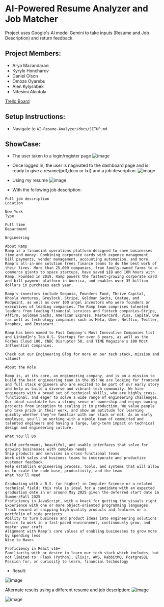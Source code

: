 # AI-Powered Resume Analyzer and Job Matcher

Project uses Google's AI model Gemini to take inputs (Resume and Job Description) and return feedback.

## Project Members:

- Arya Mazandarani
- Kyrylo Honcharov
- Daniel Olson
- Omoze Oyarebu
- Alen Kylyshbek
- Nifesimi Akintola

<a href="https://trello.com/b/KFmJz5Q3/cs490-ai-powered-resume-analyzer-and-job-matcher">Trello Board</a>

## Setup Instructions:
- Navigate to `AI-Resume-Analyzer/docs/SETUP.md`

## ShowCase:
- The user taken to a login/register page
  ![image](https://github.com/user-attachments/assets/b6c0f67e-6ccb-4914-acd9-d68755e99190)

- Once logged in, the user is nagivated to the dashboard page and is ready to give a resume(pdf,docx or txt) and a job description.
  ![image](https://github.com/user-attachments/assets/b3e71236-b30c-4ebd-9df6-ea6d1434cc8f)

- Using my resume
![image](https://github.com/user-attachments/assets/f1e77c83-4699-4af1-a972-69ceae9e34a9)



- With the following job description:

``` 
Full job description
Location

New York
Type

Full time
Department

Engineering

About Ramp
Ramp is a financial operations platform designed to save businesses time and money. Combining corporate cards with expense management, bill payments, vendor management, accounting automation, and more, Ramp's all-in-one solution frees finance teams to do the best work of their lives. More than 25,000 companies, from family-owned farms to e-commerce giants to space startups, have saved $1B and 10M hours with Ramp. Founded in 2019, Ramp powers the fastest-growing corporate card and bill payment platform in America, and enables over 35 billion dollars in purchases each year.

Ramp's investors include Sequoia, Founders Fund, Thrive Capital, Khosla Ventures, Greylock, Stripe, Goldman Sachs, Coatue, and Redpoint, as well as over 100 angel investors who were founders or executives of leading companies. The Ramp team comprises talented leaders from leading financial services and fintech companies—Stripe, Affirm, Goldman Sachs, American Express, Mastercard, Visa, Capital One—as well as technology companies such as Meta, Uber, Netflix, Twitter, Dropbox, and Instacart.

Ramp has been named to Fast Company's Most Innovative Companies list and LinkedIn's Top U.S. Startups for over 3 years, as well as the Forbes Cloud 100, CNBC Disruptor 50, and TIME Magazine's 100 Most Influential Companies.

Check out our Engineering Blog for more on our tech stack, mission and values!

About the Role

Ramp is, at its core, an engineering company, and is on a mission to build the best engineering team in the US! We are looking for frontend and full stack engineers who are excited to be part of our early story and help us build a diverse and vibrant tech community. We hire engineers with a broad set of technical skills, who are highly cross-functional, and eager to solve a wide range of engineering challenges. Our ideal candidate has a strong sense of ownership and enjoys owning projects from inception to scaling it in production. We value people who take pride in their work, and show an aptitude for learning quickly whether they’re familiar with our stack or not. As an early employee, you'll be working with a nimble team of committed and talented engineers and having a large, long-term impact on technical design and engineering culture.

What You'll Do

Build performant, beautiful, and usable interfaces that solve for growing businesses with complex needs
Ship products and services in cross-functional teams
Work with sales and business teams to incorporate and productize customer feedback
Help establish engineering process, tools, and systems that will allow us to scale the code base, productivity, and the team
What You'll Need

Graduating with a B.S. (or higher) in Computer Science or a related technical field; this role is ideal for a candidate with an expected graduation date in or around May 2025 given the deferred start date in Summer/Fall 2025
Proficiency in JavaScript, with a knack for getting the visuals right
Experience with one or more object-oriented programming languages
Track record of shipping high quality products and features or a portfolio of side projects
Ability to turn business and product ideas into engineering solutions
Desire to work in a fast-paced environment, continuously grow, and master your craft
Alignment with Ramp’s core values of enabling businesses to grow more by spending less
Nice to Haves

Proficiency in React v16+
Familiarity with or desire to learn our tech stack which includes, but not limited to: Flask (Python), Elixir, AWS, RabbitMQ, PostgreSQL
Passion for, or curiosity to learn, financial technology
```

- Result:

![image](https://github.com/user-attachments/assets/2b3d29f8-ed71-480f-b605-f32e7c2bcb5c)


Alternate results using a different resume and job description:
![image](https://github.com/user-attachments/assets/f914e384-41f3-46cd-b6f1-82d0cb4a0a71)

![image](https://github.com/user-attachments/assets/08d81f11-aa10-4022-b2f2-6507015e9c33)


